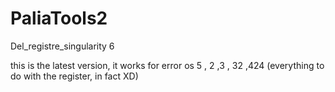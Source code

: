 # PaliaTools2
Del_registre_singularity 6

 this is the latest version, it works for error os 5 , 2 ,3 , 32 ,424 (everything to do with the register, in fact XD) 
